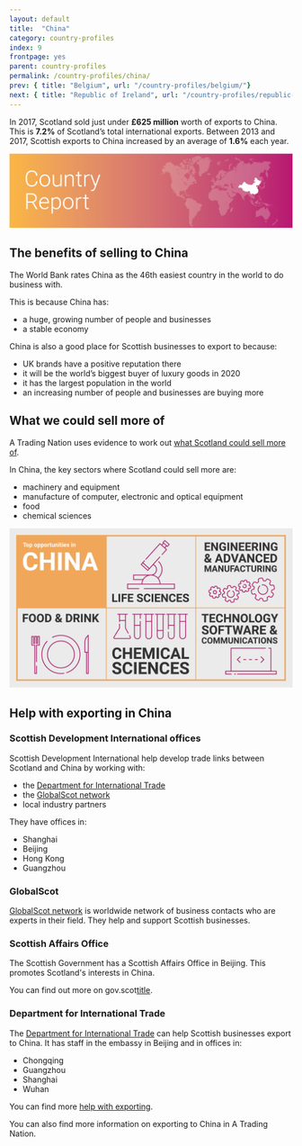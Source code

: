 ```yaml
---
layout: default
title:  "China"
category: country-profiles
index: 9
frontpage: yes
parent: country-profiles
permalink: /country-profiles/china/
prev: { title: "Belgium", url: "/country-profiles/belgium/"}
next: { title: "Republic of Ireland", url: "/country-profiles/republic-of-ireland/"}
---
```


<p class='leader'>In 2017, Scotland sold just under <b>£625 million</b> worth of exports to China. This is <b>7.2%</b> of Scotland’s total international exports. Between 2013 and 2017, Scottish exports to China increased by an average of <b>1.6%</b> each year.</p>

![An image of China outlined on a map](/assets/images/country_maps/09-China.png)

## The benefits of selling to China

The World Bank rates China as the 46th easiest country in the world to do business with.

This is because China has:

* a huge, growing number of people and businesses
* a stable economy

China is also a good place for Scottish businesses to export to because:

* UK brands have a positive reputation there
* it will be the world’s biggest buyer of luxury goods in 2020
* it has the largest population in the world
* an increasing number of people and businesses are buying more

## What we could sell more of
A Trading Nation uses evidence to work out [what Scotland could sell more of](https://tradingnation.mygov.scot/what-people-are-buying/).

In China, the key sectors where Scotland could sell more are:

* machinery and equipment
* manufacture of computer, electronic and optical equipment
* food
* chemical sciences

![An infographic of top opportunities in China](/assets/images/country_infographics/09-China-top-opportunities.png)

## Help with exporting in China

### Scottish Development International offices
Scottish Development International help develop trade links between Scotland and China by working with:

* the [Department for International Trade](https://www.gov.uk/government/organisations/department-for-international-trade)
* the [GlobalScot network](https://www.globalscot.com/)
* local industry partners

They have offices in:

* Shanghai
* Beijing
* Hong Kong
* Guangzhou

### GlobalScot
[GlobalScot network](https://www.globalscot.com/) is worldwide network of business contacts who are experts in their field. They help and support Scottish businesses.

### Scottish Affairs Office
The Scottish Government has a Scottish Affairs Office in Beijing. This promotes Scotland's interests in China.

You can find out more on gov.scot[title](https://www.example.com).

### Department for International Trade
The [Department for International Trade](https://www.gov.uk/guidance/exporting-to-china) can help Scottish businesses export to China. It has staff in the embassy in Beijing and in offices in:

* Chongqing
* Guangzhou
* Shanghai
* Wuhan

You can find more [help with exporting](https://tradingnation.mygov.scot/help-for-businesses/).

You can also find more information on exporting to China in A Trading Nation.
